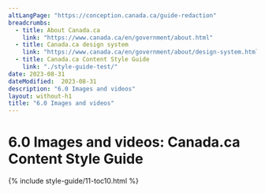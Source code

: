 ```yaml
---
altLangPage: "https://conception.canada.ca/guide-redaction"
breadcrumbs:
  - title: About Canada.ca
    link: "https://www.canada.ca/en/government/about.html"
  - title: Canada.ca design system
    link: "https://www.canada.ca/en/government/about/design-system.html"
  - title: Canada.ca Content Style Guide
    link: "./style-guide-test/"    
date: 2023-08-31
dateModified:  2023-08-31
description: "6.0 Images and videos"
layout: without-h1
title: "6.0 Images and videos"
---
```

<h1 property="name" id="wb-cont" dir="ltr"><span class="stacked"><span>6.0 Images and videos</span>: <span>Canada.ca Content Style Guide</span></span></h1>
<!-- 6.0 Images and videos START id="toc10" --> 
{% include style-guide/11-toc10.html %} 
<!-- 6.0 Images and videos END -->
